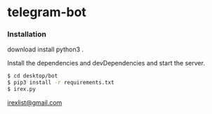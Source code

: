 # telegram-bot





### Installation

download install python3 .

Install the dependencies and devDependencies and start the server.


```sh
$ cd desktop/bot 
$ pip3 install -r requirements.txt
$ irex.py
```

irexlist@gmail.com
